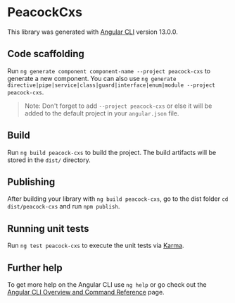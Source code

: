 # PeacockCxs

This library was generated with [Angular CLI](https://github.com/angular/angular-cli) version 13.0.0.

## Code scaffolding

Run `ng generate component component-name --project peacock-cxs` to generate a new component. You can also use `ng generate directive|pipe|service|class|guard|interface|enum|module --project peacock-cxs`.
> Note: Don't forget to add `--project peacock-cxs` or else it will be added to the default project in your `angular.json` file. 

## Build

Run `ng build peacock-cxs` to build the project. The build artifacts will be stored in the `dist/` directory.

## Publishing

After building your library with `ng build peacock-cxs`, go to the dist folder `cd dist/peacock-cxs` and run `npm publish`.

## Running unit tests

Run `ng test peacock-cxs` to execute the unit tests via [Karma](https://karma-runner.github.io).

## Further help

To get more help on the Angular CLI use `ng help` or go check out the [Angular CLI Overview and Command Reference](https://angular.io/cli) page.
